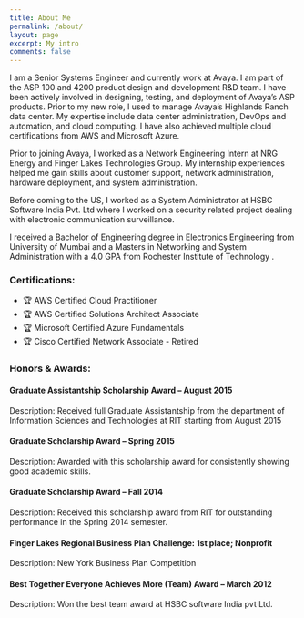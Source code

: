 ```yaml
---
title: About Me
permalink: /about/
layout: page
excerpt: My intro
comments: false
---
```


I am a Senior Systems Engineer and currently work at Avaya. I am part of the ASP 100 and 4200 product design and development R&D team. I have been actively involved in designing, testing, and deployment of Avaya’s ASP products.
Prior to my new role, I used to manage Avaya’s Highlands Ranch data center. My expertise include data center administration, DevOps and automation, and cloud computing. I have also achieved multiple cloud certifications from AWS and Microsoft Azure.

Prior to joining Avaya, I worked as a Network Engineering Intern at NRG Energy and Finger Lakes Technologies Group. My internship experiences helped me gain skills about customer support, network administration, hardware deployment, and system administration.

Before coming to the US, I worked as a System Administrator at HSBC Software India Pvt. Ltd where I worked on a security related project dealing with electronic communication surveillance.

I received a Bachelor of Engineering degree in Electronics Engineering from University of Mumbai and a Masters in Networking and System Administration with a 4.0 GPA from Rochester Institute of Technology .

### Certifications:

- 🏆 AWS Certified Cloud Practitioner
- 🏆 AWS Certified Solutions Architect Associate
- 🏆 Microsoft Certified Azure Fundamentals
- 🏆 Cisco Certified Network Associate - Retired

### Honors & Awards:

#### Graduate Assistantship Scholarship Award – August 2015
Description: Received full Graduate Assistantship from the department of Information Sciences and Technologies at RIT starting from August 2015

#### Graduate Scholarship Award – Spring 2015
Description: Awarded with this scholarship award for consistently showing good academic skills.

#### Graduate Scholarship Award – Fall 2014
Description: Received this scholarship award from RIT for outstanding performance in the Spring 2014 semester.

#### Finger Lakes Regional Business Plan Challenge: 1st place; Nonprofit
Description: New York Business Plan Competition

#### Best Together Everyone Achieves More (Team) Award – March 2012
Description: Won the best team award at HSBC software India pvt Ltd.